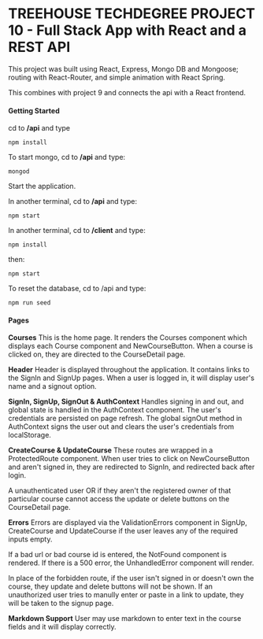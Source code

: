 # TREEHOUSE TECHDEGREE PROJECT 10 - Full Stack App with React and a REST API

This project was built using React, Express, Mongo DB and Mongoose; routing with React-Router, and simple animation with React Spring.

This combines with project 9 and connects the api with a React frontend.

#### Getting Started

cd to **/api** and type

```
npm install
```

To start mongo, cd to **/api** and type:

```
mongod
```

Start the application.

In another terminal, cd to **/api** and type:

```
npm start
```

In another terminal, cd to **/client** and type:

```
npm install
```

then:

```
npm start
```

To reset the database, cd to /api and type:

```
npm run seed

```

#### Pages

**Courses**
This is the home page. It renders the Courses component which displays each Course component and NewCourseButton. When a course is clicked on, they are directed to the CourseDetail page.

**Header**
Header is displayed throughout the application. It contains links to the SignIn and SignUp pages. When a user is logged in, it will display user's name and a signout option.

**SignIn, SignUp, SignOut & AuthContext**
Handles signing in and out, and global state is handled in the AuthContext component. The user's credentials are persisted on page refresh. The global signOut method in AuthContext signs the user out and clears the user's credentials from localStorage.

**CreateCourse & UpdateCourse**
These routes are wrapped in a ProtectedRoute component. When user tries to click on NewCourseButton and aren't signed in, they are redirected to SignIn, and redirected back after login.

A unauthenticated user OR if they aren't the registered owner of that particular course cannot access the update or delete buttons on the CourseDetail page.

**Errors**
Errors are displayed via the ValidationErrors component in SignUp, CreateCourse and UpdateCourse if the user leaves any of the required inputs empty.

If a bad url or bad course id is entered, the NotFound component is rendered. If there is a 500 error, the UnhandledError component will render.

In place of the forbidden route, if the user isn't signed in or doesn't own the course, they update and delete buttons will not be shown. If an unauthorized user tries to manully enter or paste in a link to update, they will be taken to the signup page.

**Markdown Support**
User may use markdown to enter text in the course fields and it will display correctly.

```

```
